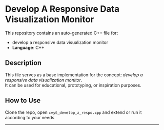 # Develop A Responsive Data Visualization Monitor

This repository contains an auto-generated C++ file for:

- develop a responsive data visualization monitor
- **Language**: C++

## Description

This file serves as a base implementation for the concept: *develop a responsive data visualization monitor*.  
It can be used for educational, prototyping, or inspiration purposes.

## How to Use

Clone the repo, open `cvy6_develop_a_respo.cpp` and extend or run it according to your needs.

---


